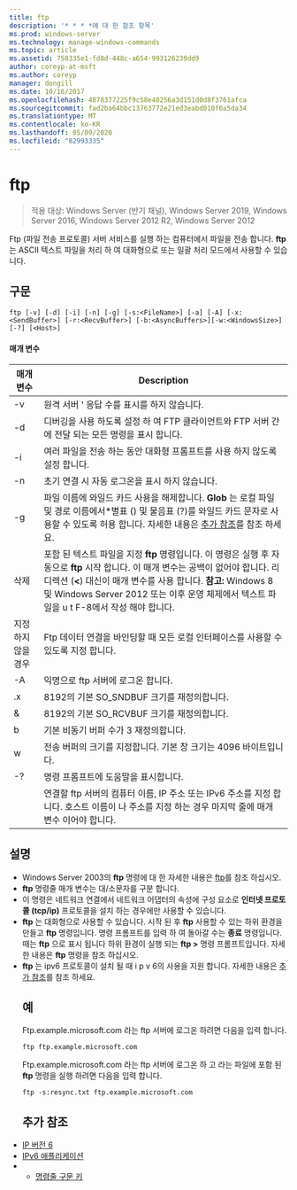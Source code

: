 ```yaml
---
title: ftp
description: '* * * *에 대 한 참조 항목'
ms.prod: windows-server
ms.technology: manage-windows-commands
ms.topic: article
ms.assetid: 758335e1-fd8d-448c-a654-993126239dd9
author: coreyp-at-msft
ms.author: coreyp
manager: dongill
ms.date: 10/16/2017
ms.openlocfilehash: 4878377225f9c58e40256a3d151d0d8f3761afca
ms.sourcegitcommit: fad2ba64bbc13763772e21ed3eabd010f6a5da34
ms.translationtype: MT
ms.contentlocale: ko-KR
ms.lasthandoff: 05/09/2020
ms.locfileid: "82993335"
---
```

# <a name="ftp"></a>ftp

> 적용 대상: Windows Server (반기 채널), Windows Server 2019, Windows Server 2016, Windows Server 2012 R2, Windows Server 2012

Ftp (파일 전송 프로토콜) 서버 서비스를 실행 하는 컴퓨터에서 파일을 전송 합니다. **ftp** 는 ASCII 텍스트 파일을 처리 하 여 대화형으로 또는 일괄 처리 모드에서 사용할 수 있습니다.
## <a name="syntax"></a>구문
```
ftp [-v] [-d] [-i] [-n] [-g] [-s:<FileName>] [-a] [-A] [-x:<SendBuffer>] [-r:<RecvBuffer>] [-b:<AsyncBuffers>][-w:<WindowsSize>]  [-?] [<Host>]
```
#### <a name="parameters"></a>매개 변수

|     매개 변수     |                                                                                                                                                      Description                                                                                                                                                      |
|-------------------|-----------------------------------------------------------------------------------------------------------------------------------------------------------------------------------------------------------------------------------------------------------------------------------------------------------------------|
|        -v         |                                                                                                                                    원격 서버 ' 응답 수를 표시를 하지 않습니다.                                                                                                                                     |
|        -d         |                                                                                                               디버깅을 사용 하도록 설정 하 여 FTP 클라이언트와 FTP 서버 간에 전달 되는 모든 명령을 표시 합니다.                                                                                                                |
|        -i         |                                                                                                                            여러 파일을 전송 하는 동안 대화형 프롬프트를 사용 하지 않도록 설정 합니다.                                                                                                                             |
|        -n         |                                                                                                                                    초기 연결 시 자동 로그온을 표시 하지 않습니다.                                                                                                                                     |
|        -g         |                                         파일 이름에 와일드 카드 사용을 해제합니다.  **Glob** 는 로컬 파일 및 경로 이름에서\*별표 () 및 물음표 (?)를 와일드 카드 문자로 사용할 수 있도록 허용 합니다. 자세한 내용은 [추가 참조](ftp.md#BKMK_additionalRef)를 참조 하세요.                                          |
|   삭제<FileName>   | 포함 된 텍스트 파일을 지정 **ftp** 명령입니다. 이 명령은 실행 후 자동으로 **ftp** 시작 합니다. 이 매개 변수는 공백이 없어야 합니다. 리디렉션 (**<**) 대신이 매개 변수를 사용 합니다. **참고:** Windows 8 및 Windows Server 2012 또는 이후 운영 체제에서 텍스트 파일을 u t F-8에서 작성 해야 합니다. |
|        지정하지 않을 경우         |                                                                                                                 Ftp 데이터 연결을 바인딩할 때 모든 로컬 인터페이스를 사용할 수 있도록 지정 합니다.                                                                                                                  |
|        -A         |                                                                                                                                        익명으로 ftp 서버에 로그온 합니다.                                                                                                                                         |
|  .x<SendBuffer>  |                                                                                                                                     8192의 기본 SO_SNDBUF 크기를 재정의합니다.                                                                                                                                     |
|  &<RecvBuffer>  |                                                                                                                                     8192의 기본 SO_RCVBUF 크기를 재정의합니다.                                                                                                                                     |
| b<AsyncBuffers> |                                                                                                                                    기본 비동기 버퍼 수가 3 재정의합니다.                                                                                                                                     |
| w<WindowsSize>  |                                                                                                                   전송 버퍼의 크기를 지정합니다. 기본 창 크기는 4096 바이트입니다.                                                                                                                   |
|        -?         |                                                                                                                                         명령 프롬프트에 도움말을 표시합니다.                                                                                                                                          |
|      <host>       |                                                                    연결할 ftp 서버의 컴퓨터 이름, IP 주소 또는 IPv6 주소를 지정 합니다. 호스트 이름이 나 주소를 지정 하는 경우 마지막 줄에 매개 변수 이어야 합니다.                                                                    |

## <a name="remarks"></a>설명
- Windows Server 2003의 **ftp** 명령에 대 한 자세한 내용은 [ftp](https://technet.microsoft.com/library/cc756013(v=ws.10).aspx)를 참조 하십시오.
- **ftp** 명령줄 매개 변수는 대/소문자를 구분 합니다.
- 이 명령은 네트워크 연결에서 네트워크 어댑터의 속성에 구성 요소로 **인터넷 프로토콜 (tcp/ip)** 프로토콜을 설치 하는 경우에만 사용할 수 있습니다.
- **ftp** 는 대화형으로 사용할 수 있습니다. 시작 된 후 **ftp** 사용할 수 있는 하위 환경을 만들고 **ftp** 명령입니다. 명령 프롬프트를 입력 하 여 돌아갈 수는 **종료** 명령입니다. 때는 **ftp** 으로 표시 됩니다 하위 환경이 실행 되는 **ftp >** 명령 프롬프트입니다. 자세한 내용은 **ftp** 명령을 참조 하십시오.
- **ftp** 는 ipv6 프로토콜이 설치 될 때 i p v 6의 사용을 지원 합니다. 자세한 내용은 [추가 참조](ftp.md#BKMK_additionalRef)를 참조 하세요.
  ## <a name="examples"></a>예
  Ftp.example.microsoft.com 라는 ftp 서버에 로그온 하려면 다음을 입력 합니다.
  ```
  ftp ftp.example.microsoft.com
  ```
  Ftp.example.microsoft.com 라는 ftp 서버에 로그온 하 고 라는 파일에 포함 된 **ftp** 명령을 실행 하려면 다음을 입력 합니다.
  ```
  ftp -s:resync.txt ftp.example.microsoft.com
  ```
  ## <a name="additional-references"></a><a name=BKMK_additionalRef></a>추가 참조
- [IP 버전 6](https://technet.microsoft.com/library/cc738636(v=ws.10).aspx)
- [IPv6 애플리케이션](https://technet.microsoft.com/library/cc782509(v=ws.10).aspx)
- - [명령줄 구문 키](command-line-syntax-key.md)

